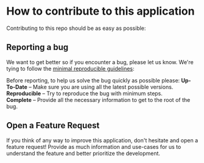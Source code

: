 # How to contribute to this application

Contributing to this repo should be as easy as possible:

## Reporting a bug

We want to get better so if you encounter a bug, please let us know.
We're tying to follow the [minimal reproducible guidelines](https://stackoverflow.com/help/minimal-reproducible-example):

Before reporting, to help us solve the bug quickly as possible please: 
**Up-To-Date** – Make sure you are using all the latest possible versions.
**Reproducible** – Try to reproduce the bug with minimum steps.  
**Complete** – Provide all the necessary information to get to the root of the bug.   

## Open a Feature Request

If you think of any way to improve this application, don't hesitate and open a feature request!
Provide as much information and use-cases for us to understand the feature and better prioritize the development.